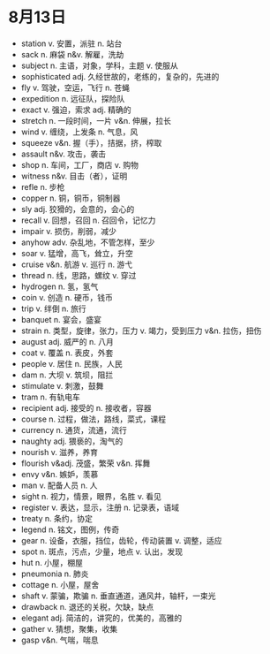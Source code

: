 # 8月13日

- station v. 安置，派驻 n. 站台
- sack n. 麻袋 n&v. 解雇，洗劫
- subject n. 主语，对象，学科，主题 v. 使服从
- sophisticated adj. 久经世故的，老练的，复杂的，先进的
- fly v. 驾驶，空运，飞行 n. 苍蝇
- expedition n. 远征队，探险队
- exact v. 强迫，索求 adj. 精确的
- stretch n. 一段时间，一片 v&n. 伸展，拉长
- wind v. 缠绕，上发条 n. 气息，风
- squeeze v&n. 握（手），拮据，挤，榨取
- assault n&v. 攻击，袭击
- shop n. 车间，工厂，商店 v. 购物
- witness n&v. 目击（者），证明
- refle n. 步枪
- copper n. 铜，铜币，铜制器
- sly adj. 狡猾的，会意的，会心的
- recall v. 回想，召回 n. 召回令，记忆力
- impair v. 损伤，削弱，减少
- anyhow adv. 杂乱地，不管怎样，至少
- soar v. 猛增，高飞，耸立，升空
- cruise v&n. 航游 v. 巡行 n. 游弋
- thread n. 线，思路，螺纹 v. 穿过
- hydrogen n. 氢，氢气
- coin v. 创造 n. 硬币，钱币
- trip v. 绊倒 n. 旅行
- banquet n. 宴会，盛宴
- strain n. 类型，旋律，张力，压力 v. 竭力，受到压力 v&n. 拉伤，扭伤
- august adj. 威严的 n. 八月
- coat v. 覆盖 n. 表皮，外套
- people v. 居住 n. 民族，人民
- dam n. 大坝 v. 筑坝，阻拦
- stimulate v. 刺激，鼓舞
- tram n. 有轨电车
- recipient adj. 接受的 n. 接收者，容器
- course n. 过程，做法，路线，菜式，课程
- currency n. 通货，流通，流行
- naughty adj. 猥亵的，淘气的
- nourish v. 滋养，养育
- flourish v&adj. 茂盛，繁荣 v&n. 挥舞
- envy v&n. 嫉妒，羡慕
- man v. 配备人员 n. 人
- sight n. 视力，情景，眼界，名胜 v. 看见
- register v. 表达，显示，注册 n. 记录表，语域
- treaty n. 条约，协定
- legend n. 铭文，图例，传奇
- gear n. 设备，衣服，挡位，齿轮，传动装置 v. 调整，适应
- spot n. 斑点，污点，少量，地点 v. 认出，发现
- hut n. 小屋，棚屋
- pneumonia n. 肺炎
- cottage n. 小屋，屋舍
- shaft v. 蒙骗，欺骗 n. 垂直通道，通风井，轴杆，一束光
- drawback n. 退还的关税，欠缺，缺点
- elegant adj. 简洁的，讲究的，优美的，高雅的
- gather v. 猜想，聚集，收集
- gasp v&n. 气喘，喘息
